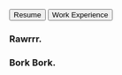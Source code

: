 <body>
  <link rel="stylesheet" href="styles.css">
  <div class="tab">
    <button class="tablinks" onclick="clickHandle(event, 'Resume')">Resume</button>
    <button class="tablinks" onclick="clickHandle(event, 'Work Experience')">Work Experience</button>
  </div>

  <div id="Resume" class="tabcontent">
    <zero-md src="resume.md"></zero-md>
  </div>

  <div id="Work Experience" class="tabcontent">
    <h3>Rawrrr.</h3>
  </div>

  <div id="Dog" class="tabcontent">
    <h3>Bork Bork.</h3>
</div>

<!-- Lightweight client-side loader that feature-detects and load polyfills only when necessary -->
<script src="https://cdn.jsdelivr.net/npm/@webcomponents/webcomponentsjs@2/webcomponents-loader.min.js"></script>

<!-- Load the element definition -->
<script type="module" src="https://cdn.jsdelivr.net/gh/zerodevx/zero-md@1/src/zero-md.min.js"></script>

<script>
function clickHandle(evt, animalName) {
  let i, tabcontent, tablinks;

  // This is to clear the previous clicked content.
  tabcontent = document.getElementsByClassName("tabcontent");
  for (i = 0; i < tabcontent.length; i++) {
    tabcontent[i].style.display = "none";
  }

  // Set the tab to be "active".
  tablinks = document.getElementsByClassName("tablinks");
  for (i = 0; i < tablinks.length; i++) {
    tablinks[i].className = tablinks[i].className.replace(" active", "");
  }

  // Display the clicked tab and set it to active.
  document.getElementById(animalName).style.display = "block";
  evt.currentTarget.className += " active";
}
</script>
</body>
